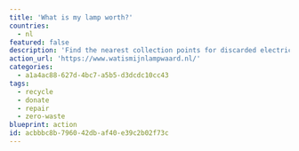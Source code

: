 ```yaml
---
title: 'What is my lamp worth?'
countries:
  - nl
featured: false
description: 'Find the nearest collection points for discarded electrical appliances and energy-efficient light bulbs. This site helps you responsibly recycle, donate, repair, or sell electrical appliances and lights.'
action_url: 'https://www.watismijnlampwaard.nl/'
categories:
  - a1a4ac88-627d-4bc7-a5b5-d3dcdc10cc43
tags:
  - recycle
  - donate
  - repair
  - zero-waste
blueprint: action
id: acbbbc8b-7960-42db-af40-e39c2b02f73c
---
```

